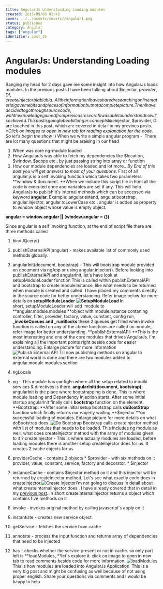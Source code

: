 ```yaml
---
title: AngularJs Understanding Loading modules
created: 2015/09/08 01:43
cover: ../../assets/covers//angular1.png
status: published
category: Angular
tags: ["Angular"]
identifier: post_36
---
```


# AngularJs: Understanding Loading modules

Banging my head for 2 days gave me some insight into how AngularJs loads modules. In the previous posts I have been talking about $injector, $provider, DI, createInjector bla bla bla.. All the information I have shared researching online material gave me bits and pieces of information but not a complete picture. Then I have decided to go through source code, with the knowledge gained from previous research I was able to understand how it's achieved. This post is going to be a bit longer. concepts like $injector, $provider, DI are touched in this post, which are covered in detail in my previous posts. _*Click on images to open in new tab for reading explanation for the code._ _So let's begin the show_ :) When we write a simple angular program -  There are lot many questions that might be araising in our head 

  1. When was core ng-module loaded
  2. How AngularJs was able to fetch my dependencies like $location, $window, $scope etc.. by just passing string into array or function
  3. How our module dependencies are loaded
and lot more.. _By End of this post you will get answers to most of your questions._ First of all angular.js is a self invoking function which takes two parameters **window & document. **When we include this script file in html all the code is executed once and variables are set if any. This will help AngularJs to publish it's internal methods which can be accessed via keyword **angular.** Example: angular.extend, angular.bootstrap, angular.injector, angular.toLowerCase etc.. angular is added as property to window object whose value is empty object. 

**angular = window.angular || (window.angular = {})**

Since angular is a self invoking function, at the end of script file there are three methods called 

  1. bindJQuery()
  2. publishExternalAPI(angular) - makes available list of commonly used methods globally.
  3. angularInit(document, bootstrap) - This will bootstrap module provided on document via ngApp or using angular.injector().
Before looking into publishExternalAPI and angularInit, let's have look at setupModuleLoader function This is called within publishExternalAPI and bootstrap to create moduleInstance, like what needs to be returned when module is created and called. I have placed my comments directly in the source code for better understanding. Refer image below for more details on **setupModuleLoader** **![SetupModuleLoad](https://techanand.files.wordpress.com/2015/09/angularmodule.jpg)** In short, setupModuleLoader will add  module to **angular.module.modules **object with moduleInstance contaning controller, filter, provider, factory, value, constant, config run, **_invokeQueues and _runBlocks** these 2 queues get filled when invoke function is called on any of the above functions are called on module, refer image for better understanding. **publishExternalAPI: **This is the most interesting and one of the core modules that drives AngularJs. I'm explaining all the important points right beside code for easier understanding. Enlarge picture for more information![Publish External API](https://techanand.files.wordpress.com/2015/09/externalapi_1.jpg) Till now publishing methods on angular to external world is done and there are two modules added to angular.module.modules section 

  1. ngLocale
  2. ng - This module has configFn where all the setup related to inbuild services & directives is there.
**angularInit(document, bootstrap):** angularInit is the place where bootstrapping is done, This is where module loading and Dependency Injection starts. After some initial startup angularInit finally calls **bootstrap** function on the element. **Bootstrap: **After some initial setup bootstrap calls **doBootStrap** function which finally returns our eagerly waiting **$injector **on successful loading of modules. Enlarge picture for more details on what doBootstrap does. ![Do Bootstrap](https://techanand.files.wordpress.com/2015/09/dobootstrap.jpg) Bootstrap calls createInjector method with list of modules that needs to be loaded. This includes ng module as well, what does createInjector method with the array of modules given to it ? createInjector - This is where actually modules are loaded, before loading modules there is another setup createInjector does for us. It creates 2 cache objects for us 

  1. providerCache - contains 2 objects 
    * $provider - with six methods on it provider, value, constant, service, factory and decorator.
    * $injector
  2. instanceCache - contains $injector method on it and this injector will be returned by createInjector method.
Let's see what exactly code does in createInjector.![Create Injector](https://techanand.files.wordpress.com/2015/09/createinjector.jpg)I'm not going to discuss in detail about what createInternalInjector does . I have already covered that in detail in my [previous post](https://techanand.wordpress.com/2015/09/01/angularjs-notes-understand-di-injector/). In short createInternalInjector returns a object which contains five methods on it 

  1. invoke - invokes original method by calling javascript's apply on it
  2. instantiate - creates new service object.
  3. getService - fetches the service from cache
  4. annotate - process the input function and returns array of dependencies that need to be injected
  5. has - checks whether the service present or not in cache.
so only part left is **loadModules, **let's explore it. click on image to open in new tab to read comments beside code for more information. ![loadModules](https://techanand.files.wordpress.com/2015/09/loadmodules.jpg) This is how modules are loaded into AngularJs Application. This is a very big post and might be confusing as well because of not using proper english. Share your questions via comments and I would be happy to help